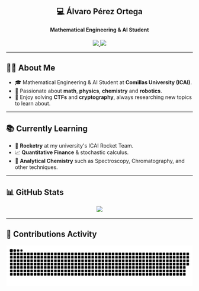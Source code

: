<h2 align="center">💻 Álvaro Pérez Ortega</h2>
<h4 align="center">Mathematical Engineering & AI Student</h4>

<p align="center">
  <a href="mailto:202300845@alu.comillas.edu">
    <img src="https://img.shields.io/badge/Email-202300845@alu.comillas.edu-red?style=for-the-badge&logo=gmail&logoColor=white">
  </a>
  <a href="https://www.linkedin.com/in/alvaro-perez-ortega/" target="_blank">
    <img src="https://img.shields.io/badge/LinkedIn-Profile-blue?style=for-the-badge&logo=linkedin&logoColor=white">
  </a>
</p>

---

## 👨‍💻 About Me

- 🎓 Mathematical Engineering & AI Student at **Comillas University (ICAI)**.
- 🧠 Passionate about **math**, **physics**, **chemistry** and **robotics**.
- 🧩 Enjoy solving **CTFs** and **cryptography**, always researching new topics to learn about.

---

## 📚 Currently Learning

- 🚀 **Rocketry** at my university's ICAI Rocket Team.
- 📈 **Quantitative Finance** & stochastic calculus.
- 🔬 **Analytical Chemistry** such as Spectroscopy, Chromatography, and other techniques.

---

## 📊 GitHub Stats

<p align="center">
  <img src="https://github-readme-stats.vercel.app/api?username=Coolgolf1&show_icons=true&theme=gruvbox&hide_border=true" />
</p>


---

## 🐍 Contributions Activity

<p align="center">
  <picture>
    <source media="(prefers-color-scheme: dark)" srcset="dist/github-snake-dark.svg" />
    <source media="(prefers-color-scheme: light)" srcset="dist/github-snake.svg" />
    <img alt="GitHub Contribution Snake" src="dist/github-snake.svg" />
  </picture>
</p>
